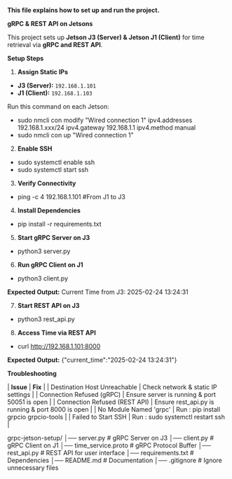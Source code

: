 **This file explains how to set up and run the project.**

**gRPC & REST API on Jetsons**

This project sets up **Jetson J3 (Server) & Jetson J1 (Client)** for time retrieval via **gRPC and REST API**.

**Setup Steps**

1. **Assign Static IPs**
- **J3 (Server):** `192.168.1.101`
- **J1 (Client):** `192.168.1.103`

Run this command on each Jetson:
- sudo nmcli con modify "Wired connection 1" ipv4.addresses 192.168.1.xxx/24 ipv4.gateway 192.168.1.1 ipv4.method manual
- sudo nmcli con up "Wired connection 1"

2. **Enable SSH**

- sudo systemctl enable ssh
- sudo systemctl start ssh


3. **Verify Connectivity**

- ping -c 4 192.168.1.101  #From J1 to J3


4. **Install Dependencies**

- pip install -r requirements.txt


5. **Start gRPC Server on J3**

- python3 server.py


6. **Run gRPC Client on J1**

- python3 client.py

**Expected Output:**
Current Time from J3: 2025-02-24 13:24:31



7. **Start REST API on J3**

- python3 rest_api.py

8. **Access Time via REST API**

- curl http://192.168.1.101:8000


**Expected Output:**
{"current_time":"2025-02-24 13:24:31"}

**Troubleshooting**

|              **Issue**              |                            **Fix**                          |
|     Destination Host Unreachable    |             Check network & static IP settings              |
|       Connection Refused (gRPC)	  |         Ensure server is running & port 50051 is open       |
|    Connection Refused (REST API)    |     	Ensure rest_api.py is running & port 8000 is open   |
|        No Module Named 'grpc'       |            Run : pip install grpcio grpcio-tools            |
|         Failed to Start SSH         |              Run : sudo systemctl restart ssh               |
	
grpc-jetson-setup/
│── server.py            # gRPC Server on J3
│── client.py            # gRPC Client on J1
│── time_service.proto   # gRPC Protocol Buffer
│── rest_api.py          # REST API for user interface
│── requirements.txt     # Dependencies
│── README.md            # Documentation
│── .gitignore           # Ignore unnecessary files

